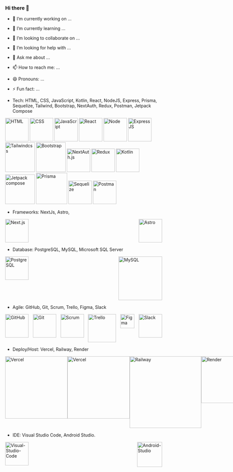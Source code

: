 ### Hi there 👋

<!--
**WilsonCollantesAponte/WilsonCollantesAponte** is a ✨ _special_ ✨ repository because its `README.md` (this file) appears on your GitHub profile.

Here are some ideas to get you started:
-->
- 🔭 I’m currently working on ...
- 🌱 I’m currently learning ...
- 👯 I’m looking to collaborate on ...
- 🤔 I’m looking for help with ...
- 💬 Ask me about ...
- 📫 How to reach me: ...
- 😄 Pronouns: ...
- ⚡ Fun fact: ...

- Tech: HTML, CSS, JavaScript, Kotlin, React, NodeJS, Express, Prisma, Sequelize, Tailwind, Bootstrap, NextAuth, Redux, Postman, Jetpack Compose 
<div>
<img src="https://www.w3.org/html/logo/downloads/HTML5_Badge_512.png" alt="HTML" width="75">
<img src="https://upload.wikimedia.org/wikipedia/commons/thumb/6/62/CSS3_logo.svg/2048px-CSS3_logo.svg.png" alt="CSS" width="75">
<img src="https://upload.wikimedia.org/wikipedia/commons/thumb/9/99/Unofficial_JavaScript_logo_2.svg/512px-Unofficial_JavaScript_logo_2.svg.png?20141107110902" alt="JavaScript" width="75">
<img src="https://upload.wikimedia.org/wikipedia/commons/thumb/a/a7/React-icon.svg/1150px-React-icon.svg.png" alt="React" width="75">
<img src="https://static-00.iconduck.com/assets.00/node-js-icon-227x256-913nazt0.png" alt="Node" width="75">
<img src="https://encrypted-tbn0.gstatic.com/images?q=tbn:ANd9GcQ18v7qjb95jfqfBueH0PMFkla_3cPQQORDPL_pkACa7Z1IpqKY-8fkvEv75YiV5cwwRXE&usqp=CAU" alt="ExpressJS" width="75">
<img src="https://upload.wikimedia.org/wikipedia/commons/thumb/d/d5/Tailwind_CSS_Logo.svg/320px-Tailwind_CSS_Logo.svg.png" alt="Tailwindcss" width="95">
<img src="https://upload.wikimedia.org/wikipedia/commons/thumb/b/b2/Bootstrap_logo.svg/1280px-Bootstrap_logo.svg.png" alt="Bootstrap" width="95">
<img src="https://next-auth.js.org/img/logo/logo-sm.png" alt="NextAuth.js" width="75">
<img src="https://cdn.worldvectorlogo.com/logos/redux.svg" alt="Redux" width="75">
  
<img src="https://th.bing.com/th/id/R.e8c4671b1cca100eed3c9cfed1f28b05?rik=eV1Zl5ARwz4uAA&riu=http%3a%2f%2fwww.enperezzeledon.com%2fwp-content%2fuploads%2f2019%2f10%2f1200px-Kotlin-logo.svg_.png&ehk=mm97WoNAxSngu3tQxnTNp%2fTezvyNOkHVWTt3HVxbGsI%3d&risl=&pid=ImgRaw&r=0" alt="Kotlin" width="75">
<img src="https://3.bp.blogspot.com/-VVp3WvJvl84/X0Vu6EjYqDI/AAAAAAAAPjU/ZOMKiUlgfg8ok8DY8Hc-ocOvGdB0z86AgCLcBGAsYHQ/s1600/jetpack%2Bcompose%2Bicon_RGB.png" alt="Jetpack compose" width="95">

<img src="https://miro.medium.com/v2/resize:fit:1024/0*VLLYS8MznQJXq-1_.jpg" alt="Prisma" width="100">
<img src="https://seeklogo.com/images/S/sequelize-logo-9A5075DB9F-seeklogo.com.png" alt="Sequelize" width="75">

<img src="https://www.svgrepo.com/show/354202/postman-icon.svg" alt="Postman" width="75">  
</div>
<!--  -->

- Frameworks: NextJs, Astro,
<div style="display: flex; justify-content: space-between;">
<img src="https://www.wpgraphql.com/_next/image?url=%2Flogos%2Flogo-nextjs.png&w=384&q=75" alt="Next.js" width="75">
<img src="https://d4.alternativeto.net/j2Qe4O0p2F7OmLkdOlu6o3xcNg1_OGI3lOYJ6CXXzFs/rs:fill:280:280:0/g:ce:0:0/YWJzOi8vZGlzdC9pY29ucy9hc3Ryby13ZWItZnJhbWV3b3JrXzIwOTAyOC5wbmc.png" alt="Astro" width="75">
</div>

*	Database: PostgreSQL, MySQL, Microsoft SQL Server
<div style="display: flex; justify-content: space-between;">
<img src="https://upload.wikimedia.org/wikipedia/commons/thumb/2/29/Postgresql_elephant.svg/1200px-Postgresql_elephant.svg.png" alt="PostgreSQL" width="75">
<img src="https://hoplasoftware.com/wp-content/uploads/2021/07/1024px-MySQL.ff87215b43fd7292af172e2a5d9b844217262571.png" alt="MySQL" width="140">
</div>

*	Agile: GitHub, Git, Scrum, Trello, Figma, Slack
<div style="display: flex; justify-content: space-between;">
<img src="https://pngimg.com/uploads/github/github_PNG67.png" alt="GitHub" width="75">
<img src="https://devantler.gallerycdn.vsassets.io/extensions/devantler/git-extension-pack-new/1.0.2/1661979762699/Microsoft.VisualStudio.Services.Icons.Default" alt="Git" width="75">
<img src="https://cdn-icons-png.flaticon.com/512/5108/5108574.png" alt="Scrum" width="75">
<img src="https://cdn.icon-icons.com/icons2/3041/PNG/512/trello_logo_icon_189227.png" alt="Trello" width="90">
<img src="https://upload.wikimedia.org/wikipedia/commons/thumb/3/33/Figma-logo.svg/1667px-Figma-logo.svg.png" alt="Figma" width="45">
<img src="https://upload.wikimedia.org/wikipedia/commons/thumb/d/d5/Slack_icon_2019.svg/2048px-Slack_icon_2019.svg.png" alt="Slack" width="75">
</div>

*	Deploy/Host: Vercel, Railway, Render
<div style="display: flex; justify-content: space-between;">
<img src="https://res.cloudinary.com/practicaldev/image/fetch/s--3r02hPzs--/c_limit%2Cf_auto%2Cfl_progressive%2Cq_auto%2Cw_880/https://dev-to-uploads.s3.amazonaws.com/uploads/articles/2tqlohxn9ji79m706w5j.png" alt="Vercel" width="200">
<img src="https://res.cloudinary.com/practicaldev/image/fetch/s--MGRudDNb--/c_imagga_scale,f_auto,fl_progressive,h_420,q_auto,w_1000/https://dev-to-uploads.s3.amazonaws.com/uploads/articles/emsbo1jy8jh91vvohwrj.jpeg" alt="Vercel" width="200">
<img src="https://railway.app/brand/logotype-light.png" alt="Railway" width="230">
<img src="https://intellyx.com/wp-content/uploads/2019/08/Render-cloud-intellyx-BC-logo.png" alt="Render" width="150">
</div>

*	IDE: Visual Studio Code, Android Studio.
<div style="display: flex; justify-content: space-between;">
<img src="https://upload.wikimedia.org/wikipedia/commons/thumb/9/9a/Visual_Studio_Code_1.35_icon.svg/2048px-Visual_Studio_Code_1.35_icon.svg.png" alt="Visual-Studio-Code" width="75">
<img src="https://upload.wikimedia.org/wikipedia/commons/thumb/c/c1/Android_Studio_icon_%282023%29.svg/2048px-Android_Studio_icon_%282023%29.svg.png" alt="Android-Studio" width="80">
</div>

<div style="display: flex; justify-content: space-between;">
<!-- <img src="https://th.bing.com/th/id/OIP._Q4FjQNxbzA8K2drm_KbbQHaE8?rs=1&pid=ImgDetMain" alt="Mercado-Pago" width="125"> -->
<!-- <img src="https://th.bing.com/th/id/OIP.Z8yoqoSoOywB-50VxGMTigHaGU?rs=1&pid=ImgDetMain" alt="Microsoft-SQL-Server" width="115"> -->

</div>
